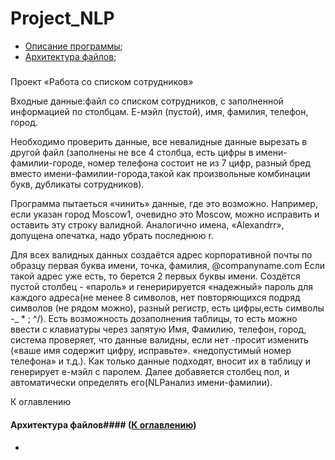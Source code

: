 # Project_NLP

 <a name="Cntns"></a>
 + [Описание программы](#Desc);
 + [Архитектура файлов](#Arch);



##### <a name="Desc"></a>	
<p>Проект «Работа со списком сотрудников»</p>
<p>Входные данные:файл со списком сотрудников, с заполненной информацией по столбцам. Е-мэйл (пустой), имя, фамилия, телефон, город.</p>
<p>Необходимо проверить данные, все невалидные данные вырезать в другой файл (заполнены не все 4 столбца, есть цифры в имени-фамилии-городе, номер телефона  состоит  не  из  7  цифр,  разный  бред  вместо  имени-фамилии-города,такой  как произвольные комбинации букв, дубликаты сотрудников).</p>
<p>Программа пытаеться «чинить» данные, где это возможно. Например, если указан город Moscow1, очевидно это Mosсow, можно исправить и оставить эту строку валидной. 
Аналогично имена, «Alexandrr», допущена опечатка, надо убрать последнюю r. </p>
<p>Для всех валидных данных создаётся адрес корпоративной почты по образцу первая буква имени, точка, фамилия, @companyname.com Если такой адрес уже есть, то берется 2 первых буквы имени. 
Создётся пустой столбец - «пароль» и генеририруется «надежный» пароль для каждого адреса(не менее 8 символов, нет повторяющихся подряд символов (не рядом можно), разный регистр, есть цифры,есть символы -_ * ; ^/).
Есть возможность дозаполнения таблицы, то есть можно ввести с клавиатуры через запятую Имя, Фамилию, телефон, город, система проверяет, что данные валидны, если нет -просит изменить («ваше имя содержит  цифру,  исправьте».  «недопустимый  номер  телефона»  и  т.д.). Как  только  данные подходят, вносит их в таблицу и генерирует е-мэйл с паролем. 
Далее добавяется столбец пол, и автоматически определять его(NLPанализ имени-фамилии).</p>К оглавлению

#### Архитектура файлов<a name="Arch"></a>#### ([К оглавлению](#Cntns))


-
